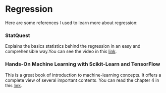 # Regression
Here are some references I used to learn more about regression:

### StatQuest
Explains the basics statistics behind the regression in an easy and comprehensible way.You can see the video in this [link](https://www.youtube.com/watch?v=nk2CQITm_eo&ab_channel=StatQuestwithJoshStarmer).


### Hands-On Machine Learning with Scikit-Learn and TensorFlow 
This is a great book of introduction to machine-learning concepts. It offers a complete view of several important contents. You can read the chapter 4 in this [link](https://www.oreilly.com/library/view/hands-on-machine-learning/9781491962282/ch04.html).
 